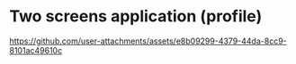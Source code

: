 #  Two screens application (profile)

https://github.com/user-attachments/assets/e8b09299-4379-44da-8cc9-8101ac49610c
